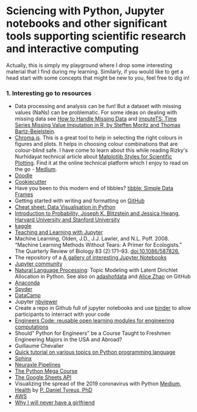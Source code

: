 # Sciencing with Python, Jupyter notebooks and other significant tools supporting scientific research and interactive computing
Actually, this is simply my playground where I drop some interesting material that I find during my learning. Similarly, if you would like to get a head start with some concepts that might be new to you, feel free to dig in!

### 1. Interesting go to resources

* Data processing and analysis can be fun! But a dataset with missing values (NaNs) can be problematic. For some ideas on dealing with missing data see [How to Handle Missing Data](https://towardsdatascience.com/how-to-handle-missing-data-8646b18db0d4) and [imputeTS: Time Series Missing Value Imputation in R, by Steffen Moritz and Thomas Bartz-Beielstein](https://cran.r-project.org/web/packages/imputeTS/vignettes/imputeTS-Time-Series-Missing-Value-Imputation-in-R.pdf).
* [Chroma.js](https://gka.github.io/palettes/#/9|s|00429d,96ffea,ffffe0|ffffe0,ff005e,93003a|1|1). This is a great tool to help in selecting the right colours in figures and plots. It helps in choosing colour combinations that are colour-blind safe. I have come to learn about this while reading Rizky's Nurhidayat technical article about [Matplotlib Styles for Scientific Plotting](https://towardsdatascience.com/matplotlib-styles-for-scientific-plotting-d023f74515b4). Find it at the online technical platform which I enjoy to read on the go - [Medium](https://medium.com/).
* [Doodle](https://doodle.com/create)
* [Cookiecutter](https://cookiecutter.readthedocs.io/en/1.7.0/README.html)
* Have you been to this modern end of tibbles? [tibble: Simple Data Frames](https://cran.r-project.org/web/packages/tibble/index.html)
* Getting started with writing and formatting on [GitHub](https://help.github.com/en/github/writing-on-github/basic-writing-and-formatting-syntax)
* [Cheat sheet: Data Visualisation in Python](https://www.analyticsvidhya.com/blog/2015/06/data-visualization-in-python-cheat-sheet/)
* [Introduction to Probability, Joseph K. Blitzstein and Jessica Hwang, Harvard University and Stanford University](https://drive.google.com/file/d/1VmkAAGOYCTORq1wxSQqy255qLJjTNvBI/view)
* [kaggle](https://www.kaggle.com/)
* [Teaching and Learning with Jupyter](https://jupyter4edu.github.io/jupyter-edu-book/)
* Machine Learning, Olden, J.D., J.J. Lawler, and N.L. Poff. 2008. “Machine Learning Methods Without Tears: A Primer for Ecologists.” The Quarterly Review of Biology 83 (2):171–93. [doi:10.1086/587826.](https://www.journals.uchicago.edu/doi/pdfplus/10.1086/587826)
* The repository of a [A gallery of interesting Jupyter Notebooks](https://github.com/jupyter/jupyter/wiki/A-gallery-of-interesting-Jupyter-Notebooks)
* [Jupyter community](https://discourse.jupyter.org/)
* [Natural Language Processing](https://www.youtube.com/watch?v=NYkbqzTlW3w): Topic Modeling with Latent Dirichlet Allocation in Python. See also on [adashofdata](https://github.com/adashofdata/nlp-in-python-tutorial) and [Alice Zhao](https://github.com/rmuhumuza/muffin-cupcake) on GitHub
* [Anaconda](https://docs.anaconda.com/anaconda/user-guide/)
* [Spyder](https://docs.spyder-ide.org/)
* [DataCamp](https://www.datacamp.com/community/data-science-cheatsheets?page=4)
* Jupyter [nbviewer](https://nbviewer.jupyter.org/github/jupyter/notebook/blob/master/docs/source/examples/Notebook/Notebook%20Basics.ipynb)
* Create a repo in Github full of jupyter notebooks and use [binder](https://mybinder.org/) to allow participants to interract with your code
* [Engineers Code: reusable open learning modules for engineering computations](https://ieeexplore.ieee.org/abstract/document/9007681)
* Should” Python for Engineers” be a Course Taught to Freshmen Engineering Majors in the USA and Abroad?
* Guillaume Chevalier
* [Quick tutorial on various topics on Python programming language](https://www.tutorialsteacher.com/python)
* [Sphinx](https://www.sphinx-doc.org/en/master/)
* [Neuraxle Pipelines](https://www.neuraxle.org/stable/index.html)
* [The Python Mega Course](https://github.com/arditsulceteaching/thepythonmegacourse)
* [The Google Sheets API](https://developers.google.com/sheets/api/guides/concepts)
* Visualizing the spread of the 2019 coronavirus with Python [Medium, Health](https://medium.com/@tyreus/visualizing-the-spread-of-the-2019-coronavirus-with-python-7e63230f9505) by [P. Daniel Tyreus, PhD](https://github.com/pdtyreus/coronavirus-ds)
* [AWS](https://aws.amazon.com/lightsail/features/)
* [Why I will never have a girlfriend](https://logological.org/girlfriend)
